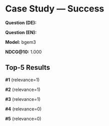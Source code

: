 # Case Study — Success

**Question (DE):** 

**Question (EN):** 

**Model:** bgem3

**NDCG@10:** 1.000

## Top-5 Results

**#1**  (relevance=1)

**#2**  (relevance=1)

**#3**  (relevance=1)

**#4**  (relevance=0)

**#5**  (relevance=0)


